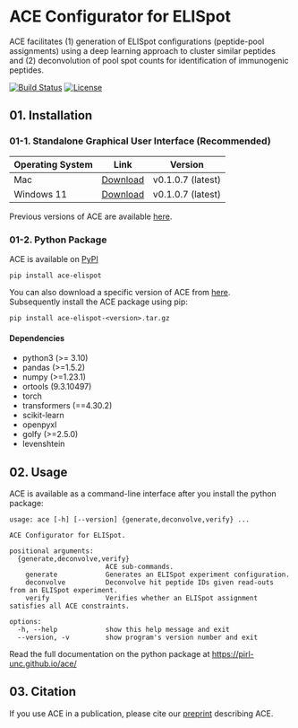 # ACE Configurator for ELISpot

ACE facilitates (1) generation of ELISpot configurations (peptide-pool assignments) 
using a deep learning approach to cluster similar peptides and (2) deconvolution 
of pool spot counts for identification of immunogenic peptides.

[![Build Status](https://app.travis-ci.com/pirl-unc/ace.svg?branch=main)](https://app.travis-ci.com/pirl-unc/ace)
[![License](https://img.shields.io/badge/License-Apache_2.0-blue.svg)](https://opensource.org/licenses/Apache-2.0)

## 01. Installation

### 01-1. Standalone Graphical User Interface (Recommended)

| Operating System | Link | Version           |
|------------------| ---- |-------------------|
| Mac              | [Download](https://github.com/pirl-unc/ace/releases/download/v0.1.0.7/ace-elispot-0.1.0.7-mac.zip) | v0.1.0.7 (latest) | 
| Windows 11       | [Download](https://github.com/pirl-unc/ace/releases/download/v0.1.0.7/ace-elispot-0.1.0.7-windows11.zip) | v0.1.0.7 (latest) |

Previous versions of ACE are available [here](https://github.com/pirl-unc/ace/releases).

### 01-2. Python Package 

ACE is available on [PyPI](https://pypi.org/project/ace-elispot/)

```
pip install ace-elispot
```

You can also download a specific version of ACE from [here](https://github.com/pirl-unc/ace/releases).<br/>
Subsequently install the ACE package using pip:

```
pip install ace-elispot-<version>.tar.gz
```

#### Dependencies

* python3 (>= 3.10)
* pandas (>=1.5.2)
* numpy (>=1.23.1)
* ortools (9.3.10497)
* torch
* transformers (==4.30.2)
* scikit-learn
* openpyxl
* golfy (>=2.5.0) 
* levenshtein

## 02. Usage

ACE is available as a command-line interface after you install the python package:

```
usage: ace [-h] [--version] {generate,deconvolve,verify} ...

ACE Configurator for ELISpot.

positional arguments:
  {generate,deconvolve,verify}
                        ACE sub-commands.
    generate            Generates an ELISpot experiment configuration.
    deconvolve          Deconvolve hit peptide IDs given read-outs from an ELISpot experiment.
    verify              Verifies whether an ELISpot assignment satisfies all ACE constraints.

options:
  -h, --help            show this help message and exit
  --version, -v         show program's version number and exit
```

Read the full documentation on the python package at https://pirl-unc.github.io/ace/

## 03. Citation

If you use ACE in a publication, please cite our 
[preprint](https://www.biorxiv.org/content/10.1101/2023.09.02.554864v1) describing ACE.
